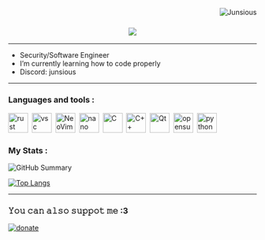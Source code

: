 <p align="right"> <img src="https://komarev.com/ghpvc/?username=Junsious&label=Profile%20views&color=9d7cd8&size=18&style=for-the-badge" alt="Junsious" /> </p> 


<h3 align="center">
  <img src="https://readme-typing-svg.herokuapp.com/?font=Righteous&size=45&center=true&vCenter=true&width=1600&height=80&duration=5000&color=9d7cd8&lines=Hello!+I'm+Junsious+" />
</h3>

---
-  Security/Software Engineer
-  I’m currently learning how to code properly
-  Discord: junsious
---
### Languages and tools :

<img src="https://cdn.jsdelivr.net/gh/devicons/devicon@latest/icons/rust/rust-original.svg" title="rust" color="blue" width="40" height="40"/>&nbsp;
<img src="https://cdn.jsdelivr.net/gh/devicons/devicon@latest/icons/vscode/vscode-original.svg" title="vsc" width="40" height="40"/>&nbsp;
<img src="https://cdn.jsdelivr.net/gh/devicons/devicon@latest/icons/neovim/neovim-original.svg" title="NeoVim" width="40" height="40"/>&nbsp;
<img src="https://cdn.jsdelivr.net/gh/devicons/devicon@latest/icons/nano/nano-plain-wordmark.svg" title="nano" width="40" height="40"/>&nbsp;
<img src="https://cdn.jsdelivr.net/gh/devicons/devicon@latest/icons/c/c-plain.svg" title="C" width="40" height="40"/>&nbsp;
<img src="https://cdn.jsdelivr.net/gh/devicons/devicon@latest/icons/cplusplus/cplusplus-plain.svg" title="C++" width="40" height="40"/>&nbsp;
<img src="https://cdn.jsdelivr.net/gh/devicons/devicon@latest/icons/qt/qt-original.svg" title="Qt" width="40" height="40"/>&nbsp;
<img src="https://cdn.jsdelivr.net/gh/devicons/devicon@latest/icons/opensuse/opensuse-original.svg" title="opensuse" width="40" height="40"/>&nbsp;
<img src="https://cdn.jsdelivr.net/gh/devicons/devicon@latest/icons/python/python-original.svg" title="python" width="40" height="40"/>&nbsp;

### My Stats : 

![GitHub Summary](http://github-profile-summary-cards.vercel.app/api/cards/profile-details?username=Junsious&theme=tokyonight) 

[![Top Langs](https://github-readme-stats.vercel.app/api/top-langs/?username=junsious&layout=compact&hide_border=true&theme=tokyonight)](https://github.com/anuraghazra/github-readme-stats)

---
### 𝚈𝚘𝚞 𝚌𝚊𝚗 𝚊𝚕𝚜𝚘 𝚜𝚞𝚙𝚙𝚘𝚝 𝚖𝚎 :3  

[![donate](https://github.com/user-attachments/assets/95b28df1-cfbb-4b09-ac09-ce5e5ab3c3e3)
](https://www.donationalerts.com/r/junsious)
